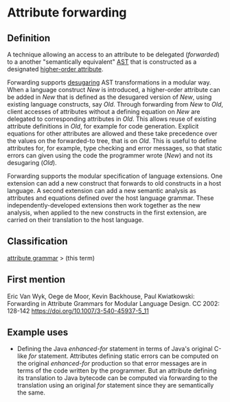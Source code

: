 # Attribute forwarding

## Definition
A technique allowing an access to an attribute to be delegated (*forwarded*) to a another "semantically equivalent" [AST](abstract_syntax_tree.md) that is constructed as a designated [higher-order attribute](higher-order_attribute.md).

Forwarding supports [desugaring](desugaring.md) AST transformations in a modular way. When a language construct *New* is introduced, a higher-order attribute can be added in *New* that is defined as the desugared version of *New*, using existing language constructs, say *Old*. Through forwarding from *New* to *Old*, client accesses of attributes without a defining equation on *New* are delegated to corresponding attributes in *Old*. This allows reuse of existing attribute definitions in *Old*, for example for code generation. Explicit equations for other attributes are allowed and these take precedence over the values on the forwarded-to tree, that is on *Old*.  This is useful to define attributes for, for example, type checking and error messages, so that static errors can given using the code the programmer wrote (*New*) and not its desugaring (*Old*).

Forwarding supports the modular specification of language extensions. One extension can add a new construct that forwards to old constructs in a host language.  A second extension can add a new semantic analysis as attributes and equations defined over the host language grammar.  These independently-developed extensions then work together as the new analysis, when applied to the new constructs in the first extension, are carried on their translation to the host language.


## Classification
[attribute grammar](attribute_grammar.md) \> (this term)

## First mention
Eric Van Wyk, Oege de Moor, Kevin Backhouse, Paul Kwiatkowski:
Forwarding in Attribute Grammars for Modular Language Design. CC 2002: 128-142
https://doi.org/10.1007/3-540-45937-5_11

## Example uses
* Defining the Java *enhanced-for* statement in terms of Java's original C-like *for* statement.  Attributes defining static errors can be computed on the original *enhanced-for* production so that error messages are in terms of the code written by the programmer. But an attribute defining its translation to Java bytecode can be computed via forwarding to the translation using an original *for* statement since they are semantically the same.




